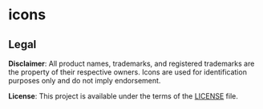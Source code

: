 # icons

## Legal

**Disclaimer**: All product names, trademarks, and registered trademarks are the property of their respective owners. Icons are used for identification purposes only and do not imply endorsement.

**License**: This project is available under the terms of the [LICENSE](LICENSE) file.